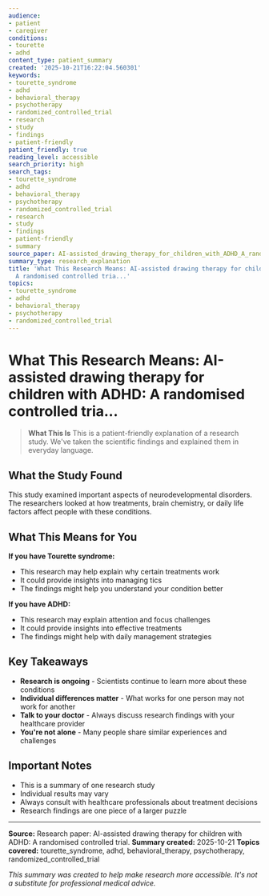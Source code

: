 ```yaml
---
audience:
- patient
- caregiver
conditions:
- tourette
- adhd
content_type: patient_summary
created: '2025-10-21T16:22:04.560301'
keywords:
- tourette_syndrome
- adhd
- behavioral_therapy
- psychotherapy
- randomized_controlled_trial
- research
- study
- findings
- patient-friendly
patient_friendly: true
reading_level: accessible
search_priority: high
search_tags:
- tourette_syndrome
- adhd
- behavioral_therapy
- psychotherapy
- randomized_controlled_trial
- research
- study
- findings
- patient-friendly
- summary
source_paper: AI-assisted_drawing_therapy_for_children_with_ADHD_A_randomised_controlled_trial.md
summary_type: research_explanation
title: 'What This Research Means: AI-assisted drawing therapy for children with ADHD:
  A randomised controlled tria...'
topics:
- tourette_syndrome
- adhd
- behavioral_therapy
- psychotherapy
- randomized_controlled_trial
---
```


# What This Research Means: AI-assisted drawing therapy for children with ADHD: A randomised controlled tria...

> **What This Is**
> This is a patient-friendly explanation of a research study. We've taken the scientific findings and explained them in everyday language.

## What the Study Found

This study examined important aspects of neurodevelopmental disorders. The researchers looked at how treatments, brain chemistry, or daily life factors affect people with these conditions.

## What This Means for You

**If you have Tourette syndrome:**
- This research may help explain why certain treatments work
- It could provide insights into managing tics
- The findings might help you understand your condition better

**If you have ADHD:**
- This research may explain attention and focus challenges
- It could provide insights into effective treatments
- The findings might help with daily management strategies

## Key Takeaways

- **Research is ongoing** - Scientists continue to learn more about these conditions
- **Individual differences matter** - What works for one person may not work for another
- **Talk to your doctor** - Always discuss research findings with your healthcare provider
- **You're not alone** - Many people share similar experiences and challenges

## Important Notes

- This is a summary of one research study
- Individual results may vary
- Always consult with healthcare professionals about treatment decisions
- Research findings are one piece of a larger puzzle

---

**Source:** Research paper: AI-assisted drawing therapy for children with ADHD: A randomised controlled trial.
**Summary created:** 2025-10-21
**Topics covered:** tourette_syndrome, adhd, behavioral_therapy, psychotherapy, randomized_controlled_trial

*This summary was created to help make research more accessible. It's not a substitute for professional medical advice.*
